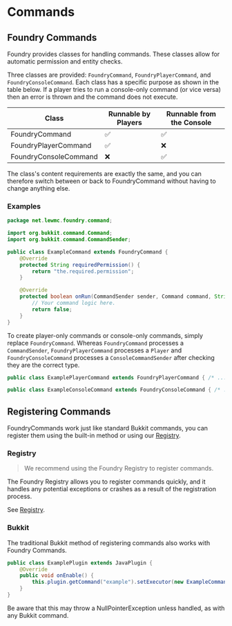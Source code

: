 # Commands

## Foundry Commands
Foundry provides classes for handling commands. These classes allow for automatic permission and entity checks.

Three classes are provided: `FoundryCommand`, `FoundryPlayerCommand`, and `FoundryConsoleCommand`.
Each class has a specific purpose as shown in the table below.
If a player tries to run a console-only command (or vice versa) then an error is thrown and the command does not execute.

| Class                 | Runnable by Players | Runnable from the Console |
|-----------------------|---------------------|---------------------------|
| FoundryCommand        | ✅                   | ✅                         |
| FoundryPlayerCommand  | ✅                   | ❌                         |
| FoundryConsoleCommand | ❌                   | ✅                         |

The class's content requirements are exactly the same, and you can therefore switch between or back to FoundryCommand without having to change anything else.

### Examples
```java
package net.lewmc.foundry.command;

import org.bukkit.command.Command;
import org.bukkit.command.CommandSender;

public class ExampleCommand extends FoundryCommand {
    @Override
    protected String requiredPermission() {
        return "the.required.permission";
    }

    @Override
    protected boolean onRun(CommandSender sender, Command command, String label, String[] args) {
        // Your command logic here.
        return false;
    }
}
```

To create player-only commands or console-only commands, simply replace `FoundryCommand`.
Whereas `FoundryCommand` processes a `CommandSender`, `FoundryPlayerCommand` processes a `Player` and `FoundryConsoleCommand` processes a `ConsoleCommandSender` after checking they are the correct type.

```java
public class ExamplePlayerCommand extends FoundryPlayerCommand { /* ... */ }
```
```java
public class ExampleConsoleCommand extends FoundryConsoleCommand { /* ... */ }
```

## Registering Commands
FoundryCommands work just like standard Bukkit commands, you can register them using the built-in method or using our [Registry](FR-Registry.md).

### Registry
> We recommend using the Foundry Registry to register commands.

The Foundry Registry allows you to register commands quickly, and it handles any potential exceptions or crashes as a result of the registration process.

See [Registry](FR-Registry.md).

### Bukkit
The traditional Bukkit method of registering commands also works with Foundry Commands.

```java
public class ExamplePlugin extends JavaPlugin {
    @Override
    public void onEnable() {
        this.plugin.getCommand("example").setExecutor(new ExampleCommand());
    }
}
```

Be aware that this may throw a NullPointerException unless handled, as with any Bukkit command.